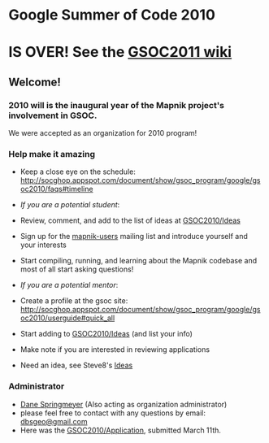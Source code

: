 <!-- Name: GSOC2010 -->
<!-- Version: 16 -->
<!-- Last-Modified: 2011/04/29 17:59:56 -->
<!-- Author: springmeyer -->
# Google Summer of Code 2010

# IS OVER! See the [GSOC2011 wiki](GSOC2011)

## Welcome!

### 2010 will is the inaugural year of the Mapnik project's involvement in GSOC.

We were accepted as an organization for 2010 program!

### Help make it amazing

 * Keep a close eye on the schedule: http://socghop.appspot.com/document/show/gsoc_program/google/gsoc2010/faqs#timeline 

 *  *If you are a potential student*:
  * Review, comment, and add to the list of ideas at [GSOC2010/Ideas](GSOC2010_Ideas)
  * Sign up for the [mapnik-users](http://lists.berlios.de/mailman/listinfo/mapnik-users) mailing list and introduce yourself and your interests
  * Start compiling, running, and learning about the Mapnik codebase and most of all start asking questions!

 * *If you are a potential mentor*:
  * Create a profile at the gsoc site: http://socghop.appspot.com/document/show/gsoc_program/google/gsoc2010/userguide#quick_all
  * Start adding to [GSOC2010/Ideas](GSOC2010_Ideas) (and list your info)
  * Make note if you are interested in reviewing applications
  * Need an idea, see Steve8's [Ideas](https://github.com/mapnik/mapnik/wiki/Ideas)

### Administrator

 * [Dane Springmeyer](http://dbsgeo.com) (Also acting as organization administrator)
  * please feel free to contact with any questions by email: dbsgeo@gmail.com
  * Here was the [GSOC2010/Application](GSOC2010_Application), submitted March 11th.

